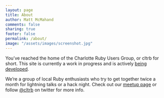 ```yaml
---
layout: page
title: About
author: Matt McMahand
comments: false
sharing: true
footer: false
permalink: /about/
image: "/assets/images/screenshot.jpg"
---
```


You’ve reached the home of the Charlotte Ruby Users Group, or cltrb for short. This site is currently a work in progress and is actively [being developed](https://github.com/charlotte-ruby/charlotte-ruby.github.io/).

We’re a group of local Ruby enthusiasts who try to get together twice a month for lightning talks or a hack night. Check out our [meetup page](https://www.meetup.com/charlotte-rb/) or follow [@cltrb](http://twitter.com/cltrb) on twitter for more info.
